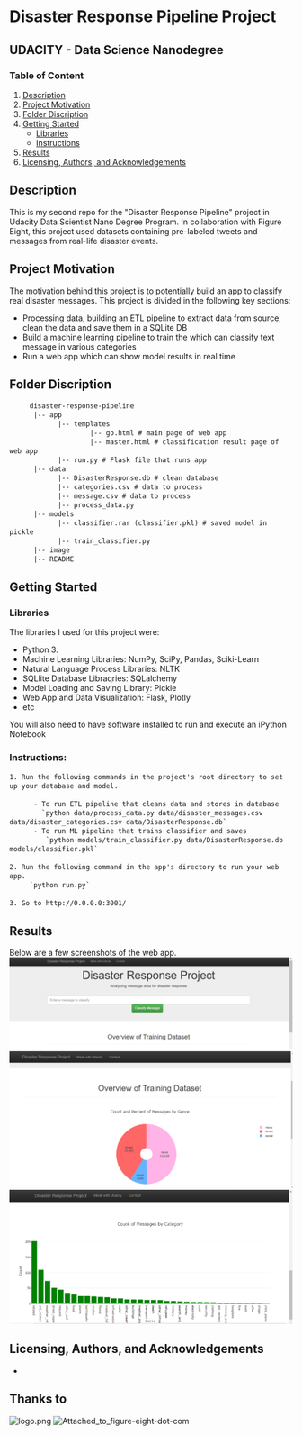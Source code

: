 # Disaster Response Pipeline Project
## UDACITY - Data Science Nanodegree

### Table of Content
1. [Description](#description)
2. [Project Motivation](#Motivation)
3. [Folder Discription](#Folder)
4. [Getting Started](#getting)
    - [Libraries](#libraries)
    - [Instructions](#instructions)
4. [Results](#result)
5. [Licensing, Authors, and Acknowledgements](#Licensing)

<a name="description"></a>
## Description
This is my second repo for the "Disaster Response Pipeline" project in Udacity Data Scientist Nano Degree Program. In collaboration with Figure Eight, this project used datasets containing pre-labeled tweets and messages from real-life disaster events.

<a name="Motivation"></a>
## Project Motivation
The motivation behind this project is to potentially build an app to classify real disaster messages. 
This project is divided in the following key sections:
- Processing data, building an ETL pipeline to extract data from source, clean the data and save them in a SQLite DB
- Build a machine learning pipeline to train the which can classify text message in various categories
- Run a web app which can show model results in real time

<a name="Folder"></a>
## Folder Discription

         disaster-response-pipeline
          |-- app
                |-- templates
                        |-- go.html # main page of web app
                        |-- master.html # classification result page of web app
                |-- run.py # Flask file that runs app
          |-- data                
                |-- DisasterResponse.db # clean database 
                |-- categories.csv # data to process 
                |-- message.csv # data to process
                |-- process_data.py
          |-- models
                |-- classifier.rar (classifier.pkl) # saved model in pickle
                |-- train_classifier.py
          |-- image     
          |-- README

<a name="getting"></a>
## Getting Started

<a name="libraries"></a>
### Libraries
The libraries I used for this project were:
- Python 3.
- Machine Learning Libraries: NumPy, SciPy, Pandas, Sciki-Learn
- Natural Language Process Libraries: NLTK
- SQLlite Database Libraqries: SQLalchemy
- Model Loading and Saving Library: Pickle
- Web App and Data Visualization: Flask, Plotly
- etc

You will also need to have software installed to run and execute an iPython Notebook

<a name="instructions"></a>
### Instructions:
    1. Run the following commands in the project's root directory to set up your database and model.

          - To run ETL pipeline that cleans data and stores in database
            `python data/process_data.py data/disaster_messages.csv data/disaster_categories.csv data/DisasterResponse.db`
          - To run ML pipeline that trains classifier and saves
             `python models/train_classifier.py data/DisasterResponse.db models/classifier.pkl`

    2. Run the following command in the app's directory to run your web app.
         `python run.py`

    3. Go to http://0.0.0.0:3001/

## Results<a name="result"></a>
Below are a few screenshots of the web app.
![web app 1](https://github.com/Sesil01/Udacity---Disaster-Pipeline-Project/blob/main/Image/web%20app%201.png?raw=true)
![web app 2](https://github.com/Sesil01/Udacity---Disaster-Pipeline-Project/blob/main/Image/web%20app%202.png?raw=true)
![web app 3](https://github.com/Sesil01/Udacity---Disaster-Pipeline-Project/blob/main/Image/web%20app%203.png?raw=true)

## Licensing, Authors, and Acknowledgements<a name="Licensing"></a>
-

## Thanks to 
![logo.png](http://pra-dan.github.io/img/udacimak/logo.png)
![Attached_to_figure-eight-dot-com](https://upload.wikimedia.org/wikipedia/en/a/a6/Attached_to_figure-eight-dot-com.png)
